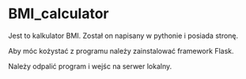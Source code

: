 # BMI_calculator
Jest to kalkulator BMI. Został on napisany w pythonie i posiada stronę.

Aby móc kożystać z programu należy zainstalować framework Flask.

Należy odpalić program i wejśc na serwer lokalny.